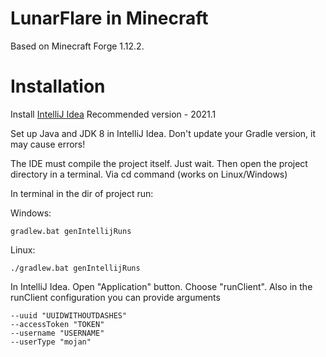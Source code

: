 # LunarFlare in Minecraft
Based on Minecraft Forge 1.12.2. 


# Installation
Install [IntelliJ Idea](https://www.jetbrains.com/idea/download/?section=windows) Recommended version - 2021.1

Set up Java and JDK 8 in IntelliJ Idea. Don't update your Gradle version, it may cause errors!

The IDE must compile the project itself. Just wait. Then open the project directory in a terminal. Via cd command (works on Linux/Windows)

In terminal in the dir of project run: 

Windows:
```
gradlew.bat genIntellijRuns
```
Linux:

```
./gradlew.bat genIntellijRuns
```

In IntelliJ Idea. Open "Application" button. Choose "runClient".
Also in the runClient configuration you can provide arguments
```
--uuid "UUIDWITHOUTDASHES"
--accessToken "TOKEN"
--username "USERNAME"
--userType "mojan"
```